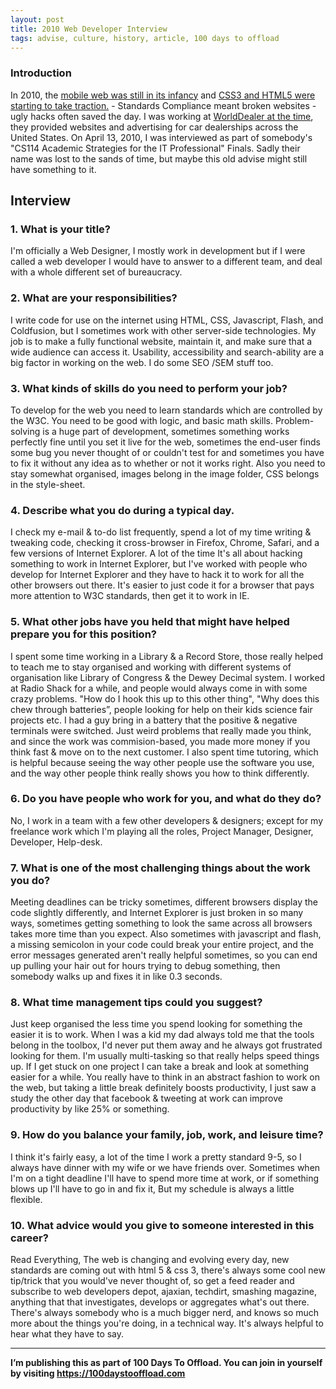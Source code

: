 ```yaml
---
layout: post
title: 2010 Web Developer Interview
tags: advise, culture, history, article, 100 days to offload
---
```


### Introduction

In 2010, the [mobile web was still in its
infancy](https://www.quirksmode.org/blog/archives/2010/09/state_of_mobile.html)
and [CSS3 and HTML5 were starting to take
traction.](https://webdirections.org/sotw10/) - Standards Compliance meant
broken websites - ugly hacks often saved the day. I was working at [WorldDealer
at the
time](https://web.archive.org/web/20100325215512/http://worlddealer.net/), they
provided websites and advertising for car dealerships across the United States.
On April 13, 2010, I was interviewed as part of somebody's "CS114 Academic
Strategies for the IT Professional" Finals. Sadly their name was lost to the
sands of time, but maybe this old advise might still have something to it.

## Interview

### 1. What is your title?

I'm officially a Web Designer, I mostly work in development but if I were
called a web developer I would have to answer to a different team, and deal
with a whole different set of bureaucracy.



### 2. What are your responsibilities?

I write code for use on the internet using HTML, CSS, Javascript, Flash, and
Coldfusion, but I sometimes work with other server-side technologies. My job is
to make a fully functional website, maintain it, and make sure that a wide
audience can access it. Usability, accessibility and search-ability are a big
factor in working on the web.  I do some SEO /SEM stuff too.



### 3. What kinds of skills do you need to perform your job?

To develop for the web you need to learn standards which are controlled by the
W3C. You need to be good with logic, and basic math skills. Problem-solving is
a huge part of development, sometimes something works perfectly fine until you
set it live for the web, sometimes the end-user finds some bug you never
thought of or couldn't test for and sometimes you have to fix it without any
idea as to whether or not it works right. Also you need to stay somewhat
organised, images belong in the image folder, CSS belongs in the style-sheet.



### 4. Describe what you do during a typical day.

I check my e-mail &amp; to-do list frequently, spend a lot of my time writing
&amp; tweaking code, checking it cross-browser in Firefox, Chrome, Safari, and
a few versions of Internet Explorer. A lot of the time It's all about hacking
something to work in Internet Explorer, but I've worked with people who develop
for Internet Explorer and they have to hack it to work for all the other
browsers out there. It's easier to just code it for a browser that pays more
attention to W3C standards, then get it to work in IE.



### 5. What other jobs have you held that might have helped prepare you for this position?

I spent some time working in a Library &amp; a Record Store, those really
helped to teach me to stay organised and working with different systems of
organisation like Library of Congress &amp; the Dewey Decimal system. I worked
at Radio Shack for a while, and people would always come in with some crazy
problems. "How do I hook this up to this other thing", "Why does this chew
through batteries”, people looking for help on their kids science fair projects
etc. I had a guy bring in a battery that the positive &amp; negative terminals
were switched. Just weird problems that really made you think, and since the
work was commision-based, you made more money if you think fast &amp; move on
to the next customer. I also spent time tutoring, which is helpful because
seeing the way other people use the software you use, and the way other people
think really shows you how to think differently.


### 6. Do you have people who work for you, and what do they do?

No, I work in a team with a few other developers &amp; designers; except for my
freelance work which I'm playing all the roles, Project Manager, Designer,
Developer, Help-desk.



### 7. What is one of the most challenging things about the work you do?

Meeting deadlines can be tricky sometimes, different browsers display the code
slightly differently, and Internet Explorer is just broken in so many ways,
sometimes getting something to look the same across all browsers takes more
time than you expect. Also sometimes with javascript and flash, a missing
semicolon in your code could break your entire project, and the error messages
generated aren't really helpful sometimes, so you can end up pulling your hair
out for hours trying to debug something, then somebody walks up and fixes it in
like 0.3 seconds.



### 8. What time management tips could you suggest?

Just keep organised the less time you spend looking for something the easier it
is to work. When I was a kid my dad always told me that the tools belong in the
toolbox, I'd never put them away and he always got frustrated looking for them.
I'm usually multi-tasking so that really helps speed things up. If I get stuck
on one project I can take a break and look at something easier for a while. You
really have to think in an abstract fashion to work on the web, but taking a
little break definitely boosts productivity, I just saw a study the other day
that facebook &amp; tweeting at work can improve productivity by like 25% or
something.



### 9. How do you balance your family, job, work, and leisure time?

I think it's fairly easy, a lot of the time I work a pretty standard 9-5, so I
always have dinner with my wife or we have friends over. Sometimes when I'm on
a tight deadline I'll have to spend more time at work, or if something blows up
I'll have to go in and fix it, But my schedule is always a little flexible.



### 10. What advice would you give to someone interested in this career?

Read Everything, The web is changing and evolving every day, new standards are
coming out with html 5 &amp; css 3, there's always some cool new tip/trick that
you would've never thought of, so get a feed reader and subscribe to web
developers depot, ajaxian, techdirt, smashing magazine, anything that that
investigates, develops or aggregates what's out there. There's always somebody
who is a much bigger nerd, and knows so much more about the things you're
doing, in a technical way. It's always helpful to hear what they have to say.


---

**I’m publishing this as part of 100 Days To Offload. You can join in yourself by visiting <https://100daystooffload.com>**
